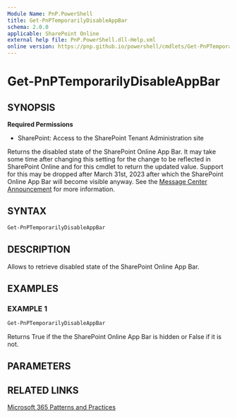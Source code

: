 ```yaml
---
Module Name: PnP.PowerShell
title: Get-PnPTemporarilyDisableAppBar
schema: 2.0.0
applicable: SharePoint Online
external help file: PnP.PowerShell.dll-Help.xml
online version: https://pnp.github.io/powershell/cmdlets/Get-PnPTemporarilyDisableAppBar.html
---
```

 
# Get-PnPTemporarilyDisableAppBar

## SYNOPSIS

**Required Permissions**

* SharePoint: Access to the SharePoint Tenant Administration site

Returns the disabled state of the SharePoint Online App Bar. It may take some time after changing this setting for the change to be reflected in SharePoint Online and for this cmdlet to return the updated value. Support for this may be dropped after March 31st, 2023 after which the SharePoint Online App Bar will become visible anyway. See the [Message Center Announcement](https://admin.microsoft.com/Adminportal/Home#/MessageCenter/:/messages/MC428505) for more information.

## SYNTAX

```powershell
Get-PnPTemporarilyDisableAppBar 
```

## DESCRIPTION

Allows to retrieve disabled state of the SharePoint Online App Bar.

## EXAMPLES

### EXAMPLE 1
```powershell
Get-PnPTemporarilyDisableAppBar
```

Returns True if the the SharePoint Online App Bar is hidden or False if it is not.

## PARAMETERS


## RELATED LINKS

[Microsoft 365 Patterns and Practices](https://aka.ms/m365pnp)

